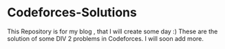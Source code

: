 # Codeforces-Solutions
This Repository is for my blog , that I will create some day :) 
These are the solution of some DIV 2 problems in Codeforces. I will soon add more.
